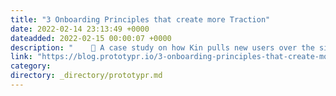 ```yaml
---
title: "3 Onboarding Principles that create more Traction"
date: 2022-02-14 23:13:49 +0000
dateadded: 2022-02-15 00:00:07 +0000
description: "    🛫 A case study on how Kin pulls new users over the signup cliff  Continue reading on Prototypr »  "
link: "https://blog.prototypr.io/3-onboarding-principles-that-create-more-traction-ca33d0797169?source=rss----eb297ea1161a---4"
category:
directory: _directory/prototypr.md
---
```

